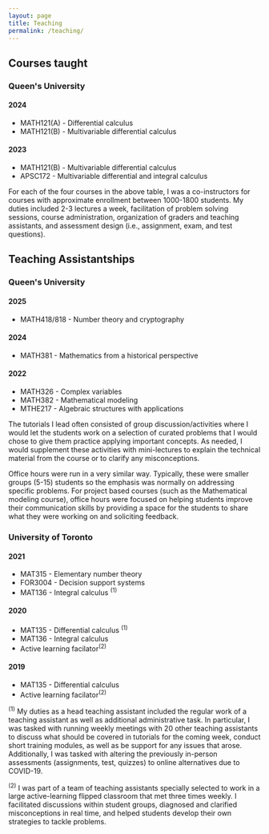 ```yaml
---
layout: page
title: Teaching
permalink: /teaching/
---
```


<section>
  <h2>Courses taught</h2>
  <h3> Queen's University</h3>
  <h4> 2024 </h4>
  <ul> 
    <li> MATH121(A) - Differential calculus </li>
    <li> MATH121(B) - Multivariable differential calculus </li>
  </ul>  
  <h4> 2023 </h4>
  <ul> 
    <li> MATH121(B) - Multivariable differential calculus </li>
    <li> APSC172 - Multivariable differential and integral calculus </li>
  </ul>
  
<p> For each of the four courses in the above table, I was a co-instructors for courses with approximate enrollment between 1000-1800 students. My duties included 2-3 lectures a week, facilitation of problem solving
sessions, course administration, organization of graders and teaching assistants, and assessment design (i.e., assignment, exam, and test questions).</p>
</section>

<section>
  <h2>Teaching Assistantships</h2>
  <h3> Queen's University</h3>
  
  <h4> 2025 </h4>
  <ul> 
    <li> MATH418/818 - Number theory and cryptography </li>
  </ul>
  
  <h4> 2024 </h4>
  <ul>
    <li> MATH381 - Mathematics from a historical perspective </li>
  </ul>
  <h4> 2022 </h4>
  <ul>
    <li> MATH326 - Complex variables</li>
    <li> MATH382 - Mathematical modeling </li>
    <li> MTHE217 - Algebraic structures with applications</li>
  </ul>

<p>The tutorials I lead often consisted of group discussion/activities where I would let the students work on a selection of curated problems that I would chose to give them practice applying important concepts. As
needed, I would supplement these activities with mini-lectures to explain the technical material from the course or to clarify any misconceptions.</p>

<p> Office hours were run in a very similar way. Typically, these were smaller groups (5-15) students so the emphasis was normally on addressing specific problems. For project based courses (such as the Mathematical
modeling course), office hours were focused on helping students improve their communication skills by providing a space for the students to share what they were working on and soliciting feedback.</p>

<h3> University of Toronto </h3>

<h4> 2021 </h4>
<ul>
  <li> MAT315 - Elementary number theory </li>
  <li> FOR3004 - Decision support systems </li>
  <li> MAT136 - Integral calculus <sup>(1)</sup>  </li>
</ul>

<h4> 2020 </h4>
<ul>
  <li> MAT135 - Differential calculus <sup>(1)</sup> </li>
  <li> MAT136 - Integral calculus </li>
  <li> Active learning facilator<sup>(2)</sup> </li>
</ul>

<h4> 2019 </h4>
<ul>
  <li> MAT135 - Differential calculus </li>
  <li> Active learning facilator<sup>(2)</sup> </li>
</ul>

<p> <sup>(1)</sup> My duties as a head teaching assistant included the regular work of a teaching assistant as well as additional administrative task. In particular, I was tasked with running weekly meetings with 20 other teaching assistants to discuss what should be covered in tutorials for the coming week, conduct short training modules, as well as be support for any issues that arose. Additionally, I was tasked with altering the previously in-person assessments (assignments, test, quizzes) to online alternatives due to COVID-19.</p>


<p> <sup>(2)</sup> I was part of a team of teaching assistants specially selected to work in a large active-learning flipped classroom that met three times weekly. I facilitated discussions within student groups, diagnosed and clarified misconceptions in real time, and helped students develop their own strategies to tackle problems.</p>
</section>




  
